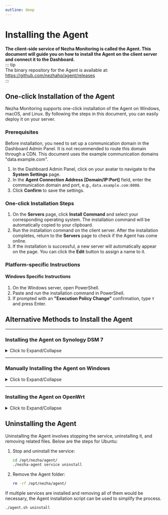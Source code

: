 ```yaml
---
outline: deep
---
```

# Installing the Agent

**The client-side service of Nezha Monitoring is called the Agent. This document will guide you on how to install the Agent on the client server and connect it to the Dashboard.**  
::: tip  
The binary repository for the Agent is available at: <https://github.com/nezhahq/agent/releases>  
:::

## One-click Installation of the Agent

Nezha Monitoring supports one-click installation of the Agent on Windows, macOS, and Linux. By following the steps in this document, you can easily deploy it on your server.

### Prerequisites

Before installation, you need to set up a communication domain in the Dashboard Admin Panel. It is not recommended to route this domain through a CDN. This document uses the example communication domains "data.example.com".  
1. In the Dashboard Admin Panel, click on your avatar to navigate to the **System Settings** page.  
2. In the **Agent Connection Address [Domain/IP:Port]** field, enter the communication domain and port, e.g., `data.example.com:8008`.  
3. Click **Confirm** to save the settings.

### One-click Installation Steps

1. On the **Servers** page, click **Install Command** and select your corresponding operating system. The installation command will be automatically copied to your clipboard.  
2. Run the installation command on the client server. After the installation completes, return to the **Servers** page to check if the Agent has come online.  
3. If the installation is successful, a new server  will automatically appear on the page. You can click the **Edit** button to assign a name to it.  

### Platform-specific Instructions

#### Windows Specific Instructions
1. On the Windows server, open PowerShell.  
2. Paste and run the installation command in PowerShell.  
3. If prompted with an **"Execution Policy Change"** confirmation, type `Y` and press Enter.

## Alternative Methods to Install the Agent

---

### Installing the Agent on Synology DSM 7

<details>
  <summary>Click to Expand/Collapse</summary>

Since Synology NAS devices are based on specific versions of Linux, their shell environments and package managers differ from standard Linux systems, making one-click installation scripts unsupported. Therefore, you need to manually install the Agent by following these steps:

---

#### 1. Preparation

1. **Ensure Administrator Privileges**  
   - Log in to the Synology management interface or SSH into the device using an administrator account.

2. **Install Necessary Dependencies**  
   Ensure that your Synology device has `wget`, `unzip`, or `curl` installed.

::: tip  
Alternatively, you can download and extract the Nezha Agent binaries in advance and manually upload them via Synology's DSM File Station, bypassing the need to install dependencies.
:::

---

#### 2. Download the Nezha Agent

1. **Determine the Synology CPU Architecture**  
   Use the following command to identify your device's architecture:
   ```bash
   uname -m
   ```
   Common architecture mappings:
   - `x86_64` corresponds to `amd64`
   - `armv7l` or `aarch64` corresponds to `arm`

2. **Download the Appropriate Nezha Agent Binary**  
   Select the correct download link based on your device's architecture. For example, for `amd64`:
   ```bash
   wget -O nezha-agent.zip https://github.com/nezhahq/agent/releases/latest/download/nezha-agent_linux_amd64.zip
   ```

3. **Extract the Files**  
   Extract the downloaded archive to a specified directory, such as `/opt/nezha`:
   ```bash
   mkdir -p /opt/nezha
   unzip nezha-agent.zip -d /opt/nezha
   ```

4. **Grant Execute Permissions**
   ```bash
   chmod +x /opt/nezha/nezha-agent
   ```
---

#### 3. Create the Configuration File

1. **Create and Edit the Configuration File**  
   In the `/opt/nezha` directory, create a `config.yml` file with the following content:
   ```yaml
   client_secret: your_agent_secret
   debug: false
   disable_auto_update: false
   disable_command_execute: false
   disable_force_update: false
   disable_nat: false
   disable_send_query: false
   gpu: false
   insecure_tls: false
   ip_report_period: 1800
   report_delay: 1
   server: data.example.com:8008
   skip_connection_count: false
   skip_procs_count: false
   temperature: false
   tls: false 
   use_gitee_to_upgrade: false
   use_ipv6_country_code: false
   uuid: your_uuid
   ```
   - **Field Descriptions**:
     - `server`: Replace with your Dashboard address and port, e.g., `data.example.com:8008`.
     - `client_secret`: Replace with the `agentsecretkey` from the Dashboard's configuration file, typically located at `/opt/nezha/dashboard/data/config.yaml`.
     - `uuid`: Generate a unique identifier for this Agent using the `uuidgen` command:
       ```bash
       uuidgen
       ```
   - **Save the File**: Save the file to `/opt/nezha/config.yml`.

---

#### 4. Create a systemd Service File

1. **Create the Service File**  
   In the `/etc/systemd/system/` directory, create a `nezha-agent.service` file:
   ```bash
   sudo nano /etc/systemd/system/nezha-agent.service
   ```

2. **Add the Following Content**:
   ```ini
   [Unit]
   Description=Nezha Agent
   After=network.target

   [Service]
   Type=simple
   User=root
   Group=root
   ExecStart=/opt/nezha/nezha-agent -c /opt/nezha/config.yml
   Restart=always
   RestartSec=5

   [Install]
   WantedBy=multi-user.target
   ```

3. **Save the File and Reload Service Configuration**:
   ```bash
   sudo systemctl daemon-reload
   ```

---
    
#### 5. Start the Agent

1. **Start the Service**  
   Use the following command to start the Agent:
   ```bash
   sudo systemctl start nezha-agent
   ```

2. **Enable the Service to Start on Boot**  
   ```bash
   sudo systemctl enable nezha-agent
   ```

3. **Check Service Status**  
   Ensure the Agent is running correctly:
   ```bash
   sudo systemctl status nezha-agent
   ```

---
    
#### 6. Verify Agent Connection

1. Log in to the Dashboard and check if a new device has come online.
2. Ensure the Agent is running smoothly without any error logs.

</details>

---

### Manually Installing the Agent on Windows

<details>
  <summary>Click to Expand/Collapse</summary>

In addition to the one-click script, Windows systems can also install the Agent by downloading the corresponding binary files and manually configuring them. Follow the steps below:

---

#### 1. Preparation

1. **Ensure Administrator Privileges**  
   Log in to the Windows system using an administrator account.

2. **Install Necessary Tools**  
   - Ensure you have a decompression tool installed, such as `7-Zip` or `WinRAR`.

---

#### 2. Download the Nezha Agent

1. **Confirm System Architecture**  
   - Windows systems are generally `amd64` architecture, so download the corresponding binary.

2. **Download the Nezha Agent Files**  
   - Visit the [Nezha Agent Releases](https://github.com/nezhahq/agent/releases) page and download the version suitable for `Windows`, for example:
     ```plaintext
     nezha-agent_windows_amd64.zip
     ```

3. **Extract the Files**  
   - Extract the downloaded archive to a designated directory, such as `C:\nezha`.

---

#### 3. Create the Configuration File

1. **Create and Edit the Configuration File**  
   In the extracted directory, create a `config.yml` file with the following content:
   ```yaml
   client_secret: your_agent_secret
   debug: false
   disable_auto_update: false
   disable_command_execute: false
   disable_force_update: false
   disable_nat: false
   disable_send_query: false
   gpu: false
   insecure_tls: false
   ip_report_period: 1800
   report_delay: 1
   server: data.example.com:8008
   skip_connection_count: false
   skip_procs_count: false
   temperature: false
   tls: false 
   use_gitee_to_upgrade: false
   use_ipv6_country_code: false
   uuid: your_uuid
   ```
   - **Field Descriptions**:
     - `server`: Replace with your Dashboard address and port, e.g., `data.example.com:8008`.
     - `client_secret`: Replace with the `agentsecretkey` from the Dashboard's configuration file, typically located at `/opt/nezha/dashboard/data/config.yaml`.
     - `uuid`: Generate a unique identifier for this Agent using an online tool.
    
2. **Save the File**  
   Save the file as `config.yml` in the Agent's directory.

---

#### 4. Run the Agent

1. **Run the Agent with Administrator Privileges**  
   Open CMD with administrator rights, navigate to the Agent's directory, and execute the following command:
   ```powershell
   nezha-agent.exe -c config.yml
   ```

2. **Verify the Connection**  
   - Log in to the Dashboard and check if a new device has come online.
   - If there are no error messages in the Agent's logs, the installation is successful.

---

#### 5. Configure the Agent to Run as a Service

1. **Install as a Service**  
   - Navigate to the Agent's directory in CMD and run:
     ```powershell
     nezha-agent.exe service install
     ```

2. **Start the Service**  
   - After successful installation, the Agent will automatically start as a service and will run on system boot.

3. **Uninstall the Service**  
   - To uninstall the service, run the following command:
     ```powershell
     nezha-agent.exe service uninstall
     ```

</details>

---
    
### Installing the Agent on OpenWrt

<details>
  <summary>Click to Expand/Collapse</summary>

OpenWrt is a lightweight Linux distribution. Installing the Nezha Agent on OpenWrt requires manual downloading and configuration. Follow the steps below:

---

#### 1. Preparation

1. **Ensure Administrator Privileges**  
   - SSH into the OpenWrt device using the `root` account.

2. **Install Necessary Tools**  
   - Update the package list and install required tools:
     ```bash
     opkg update
     opkg install wget unzip
     ```

---

#### 2. Download the Nezha Agent

1. **Determine System Architecture**  
   Use the following command to identify the device's architecture:
   ```bash
   uname -m
   ```
   Common architecture mappings:
   - `x86_64` corresponds to `nezha-agent_linux_amd64.zip`
   - `arm` or `aarch64` corresponds to `nezha-agent_linux_arm.zip`

2. **Download the Appropriate Nezha Agent**  
   Replace `<arch>` with your device's architecture:
   ```bash
   wget -O nezha-agent.zip https://github.com/nezhahq/agent/releases/latest/download/nezha-agent_linux_<arch>.zip
   ```

3. **Extract the Files**  
   Extract the archive to the `/etc/nezha` directory:
   ```bash
   mkdir -p /etc/nezha
   unzip nezha-agent.zip -d /etc/nezha
   ```

---

#### 3. Create the Configuration File

1. **Create the Configuration File**  
   Create and edit the `/etc/nezha/config.yml` file:
   ```bash
   touch /etc/nezha/config.yml
   vi /etc/nezha/config.yml
   ```
   Add the following content:
   ```yaml
   client_secret: your_agent_secret
   debug: false
   disable_auto_update: false
   disable_command_execute: false
   disable_force_update: false
   disable_nat: false
   disable_send_query: false
   gpu: false
   insecure_tls: false
   ip_report_period: 1800
   report_delay: 1
   server: data.example.com:8008
   skip_connection_count: false
   skip_procs_count: false
   temperature: false
   tls: false 
   use_gitee_to_upgrade: false
   use_ipv6_country_code: false
   uuid: your_uuid
   ```

2. **Save the Configuration File**  
   Ensure the configuration file is saved at `/etc/nezha/config.yml`.

---

#### 4. Run the Agent

1. **Grant Execute Permissions and Start the Agent**  
   ```bash
   chmod +x /etc/nezha/nezha-agent
   /etc/nezha/nezha-agent -c /etc/nezha/config.yml
   ```

2. **Verify Agent Connection**  
   - Log in to the Dashboard Admin Panel and check if a new device has come online.
   - Ensure the Agent is running correctly.

---

#### 5. Configure the Agent to Start on Boot

1. **Create a Service Script**  
   Create a service script at `/etc/init.d/nezha-service`:
   ```bash
   vi /etc/init.d/nezha-service
   ```

2. **Add the Following Content**  
   Replace `/etc/nezha/nezha-agent` and `/etc/nezha/config.yml` with the correct paths if different:
   ```bash
   #!/bin/sh /etc/rc.common

   START=99
   USE_PROCD=1

   start_service() {
       procd_open_instance
       procd_set_param command /etc/nezha/nezha-agent -c /etc/nezha/config.yml
       procd_set_param respawn
       procd_close_instance
   }

   stop_service() {
       killall nezha-agent
   }

   restart() {
       stop
       sleep 2
       start
   }
   ```

3. **Grant Execute Permissions**  
   ```bash
   chmod +x /etc/init.d/nezha-service
   ```

4. **Enable and Start the Service**  
   ```bash
   /etc/init.d/nezha-service enable
   /etc/init.d/nezha-service start
   ```

5. **Verify Service Status**  
   Check if the service is running correctly:
   ```bash
   ps | grep nezha-agent
   ```

---
    
#### Note

- **Configuration File Path**: Ensure the paths to the configuration files (e.g., `/etc/nezha/config.yml`) are correct in the service scripts.
- **Service Management**: You can manage the service using the following commands:
  - Manually start the service:
    ```bash
    /etc/init.d/nezha-service start
    ```
  - Stop the service:
    ```bash
    /etc/init.d/nezha-service stop
    ```
  - Restart the service:
    ```bash
    /etc/init.d/nezha-service restart
    ```
- **Log Troubleshooting**: If the Agent fails to start correctly, check relevant logs using `logread` to identify issues.
</details>

## Uninstalling the Agent

Uninstalling the Agent involves stopping the service, uninstalling it, and removing related files. Below are the steps for Ubuntu:

1. Stop and uninstall the service:
   ```bash
   cd /opt/nezha/agent/
   ./nezha-agent service uninstall
   ```

2. Remove the Agent folder:
   ```bash
   rm -rf /opt/nezha/agent/
   ```

If multiple services are installed and removing all of them would be necessary, the Agent installation script can be used to simplify the process.

```bash
./agent.sh uninstall
```
